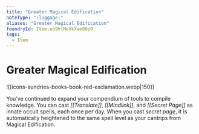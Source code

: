 ```yaml
---
title: "Greater Magical Edification"
noteType: ":luggage:"
aliases: "Greater Magical Edification"
foundryId: Item.eb9hlMeVkXwe88pO
tags:
  - Item
---
```


# Greater Magical Edification
![[icons-sundries-books-book-red-exclamation.webp|150]]

You've continued to expand your compendium of tools to compile knowledge. You can cast _[[Translate]]_, _[[Mindlink]]_, and _[[Secret Page]]_ as innate occult spells, each once per day. When you cast _secret page_, it is automatically heightened to the same spell level as your cantrips from Magical Edification.
